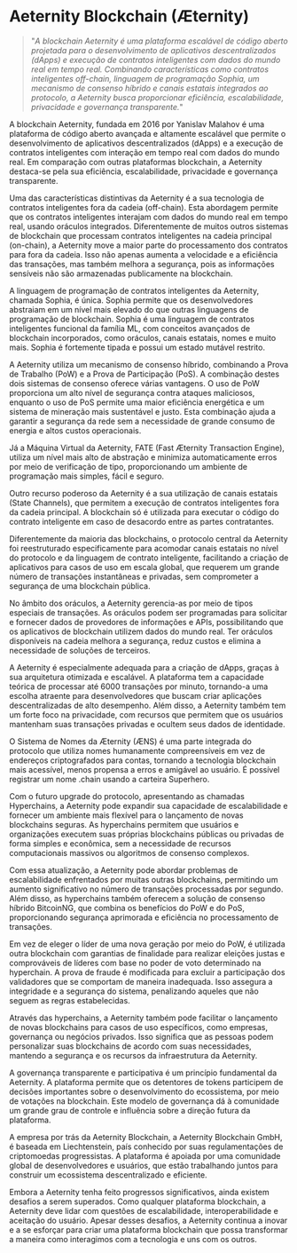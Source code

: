 # Aeternity Blockchain (Æternity)

>"*A blockchain Aeternity é uma plataforma escalável de código aberto projetada para o desenvolvimento de aplicativos descentralizados (dApps) e execução de contratos inteligentes com dados do mundo real em tempo real. Combinando características como contratos inteligentes off-chain, linguagem de programação Sophia, um mecanismo de consenso híbrido e canais estatais integrados ao protocolo, a Aeternity busca proporcionar eficiência, escalabilidade, privacidade e governança transparente.*"

A blockchain Aeternity, fundada em 2016 por Yanislav Malahov é uma plataforma de código aberto avançada e altamente escalável que permite o desenvolvimento de aplicativos descentralizados (dApps) e a execução de contratos inteligentes com interação em tempo real com dados do mundo real. Em comparação com outras plataformas blockchain, a Aeternity destaca-se pela sua eficiência, escalabilidade, privacidade e governança transparente.

Uma das características distintivas da Aeternity é a sua tecnologia de contratos inteligentes fora da cadeia (off-chain). Esta abordagem permite que os contratos inteligentes interajam com dados do mundo real em tempo real, usando oráculos integrados. Diferentemente de muitos outros sistemas de blockchain que processam contratos inteligentes na cadeia principal (on-chain), a Aeternity move a maior parte do processamento dos contratos para fora da cadeia. Isso não apenas aumenta a velocidade e a eficiência das transações, mas também melhora a segurança, pois as informações sensíveis não são armazenadas publicamente na blockchain.

A linguagem de programação de contratos inteligentes da Aeternity, chamada Sophia, é única. Sophia permite que os desenvolvedores abstraiam em um nível mais elevado do que outras linguagens de programação de blockchain. Sophia é uma linguagem de contratos inteligentes funcional da família ML, com conceitos avançados de blockchain incorporados, como oráculos, canais estatais, nomes e muito mais. Sophia é fortemente tipada e possui um estado mutável restrito.

A Aeternity utiliza um mecanismo de consenso híbrido, combinando a Prova de Trabalho (PoW) e a Prova de Participação (PoS). A combinação destes dois sistemas de consenso oferece várias vantagens. O uso de PoW proporciona um alto nível de segurança contra ataques maliciosos, enquanto o uso de PoS permite uma maior eficiência energética e um sistema de mineração mais sustentável e justo. Esta combinação ajuda a garantir a segurança da rede sem a necessidade de grande consumo de energia e altos custos operacionais.

Já a Máquina Virtual da Aeternity, FATE (Fast Æternity Transaction Engine), utiliza um nível mais alto de abstração e minimiza automaticamente erros por meio de verificação de tipo, proporcionando um ambiente de programação mais simples, fácil e seguro.

Outro recurso poderoso da Aeternity é a sua utilização de canais estatais (State Channels), que permitem a execução de contratos inteligentes fora da cadeia principal. A blockchain só é utilizada para executar o código do contrato inteligente em caso de desacordo entre as partes contratantes. 

Diferentemente da maioria das blockchains, o protocolo central da Aeternity foi reestruturado especificamente para acomodar canais estatais no nível do protocolo e da linguagem de contrato inteligente, facilitando a criação de aplicativos para casos de uso em escala global, que requerem um grande número de transações instantâneas e privadas, sem comprometer a segurança de uma blockchain pública.

No âmbito dos oráculos, a Aeternity gerencia-as por meio de tipos especiais de transações. As oráculos podem ser programadas para solicitar e fornecer dados de provedores de informações e APIs, possibilitando que os aplicativos de blockchain utilizem dados do mundo real. Ter oráculos disponíveis na cadeia melhora a segurança, reduz custos e elimina a necessidade de soluções de terceiros.

A Aeternity é especialmente adequada para a criação de dApps, graças à sua arquitetura otimizada e escalável. A plataforma tem a capacidade teórica de processar até 6000 transações por minuto, tornando-a uma escolha atraente para desenvolvedores que buscam criar aplicações descentralizadas de alto desempenho. Além disso, a Aeternity também tem um forte foco na privacidade, com recursos que permitem que os usuários mantenham suas transações privadas e ocultem seus dados de identidade.

O Sistema de Nomes da Æternity (ÆNS) é uma parte integrada do protocolo que utiliza nomes humanamente compreensíveis em vez de endereços criptografados para contas, tornando a tecnologia blockchain mais acessível, menos propensa a erros e amigável ao usuário. É possível registrar um nome .chain usando a carteira Superhero.

Com o futuro upgrade do protocolo, apresentando as chamadas Hyperchains, a Aeternity pode expandir sua capacidade de escalabilidade e fornecer um ambiente mais flexível para o lançamento de novas blockchains seguras. As hyperchains permitem que usuários e organizações executem suas próprias blockchains públicas ou privadas de forma simples e econômica, sem a necessidade de recursos computacionais massivos ou algoritmos de consenso complexos.

Com essa atualização, a Aeternity pode abordar problemas de escalabilidade enfrentados por muitas outras blockchains, permitindo um aumento significativo no número de transações processadas por segundo. Além disso, as hyperchains também oferecem a solução de consenso híbrido BitcoinNG, que combina os benefícios do PoW e do PoS, proporcionando segurança aprimorada e eficiência no processamento de transações.

Em vez de eleger o líder de uma nova geração por meio do PoW, é utilizada outra blockchain com garantias de finalidade para realizar eleições justas e comprováveis de líderes com base no poder de voto determinado na hyperchain. A prova de fraude é modificada para excluir a participação dos validadores que se comportam de maneira inadequada. Isso assegura a integridade e a segurança do sistema, penalizando aqueles que não seguem as regras estabelecidas.

Através das hyperchains, a Aeternity também pode facilitar o lançamento de novas blockchains para casos de uso específicos, como empresas, governança ou negócios privados. Isso significa que as pessoas podem personalizar suas blockchains de acordo com suas necessidades, mantendo a segurança e os recursos da infraestrutura da Aeternity.

A governança transparente e participativa é um princípio fundamental da Aeternity. A plataforma permite que os detentores de tokens participem de decisões importantes sobre o desenvolvimento do ecossistema, por meio de votações na blockchain. Este modelo de governança dá à comunidade um grande grau de controle e influência sobre a direção futura da plataforma.

A empresa por trás da Aeternity Blockchain, a Aeternity Blockchain GmbH, é baseada em Liechtenstein, país conhecido por suas regulamentações de criptomoedas progressistas. A plataforma é apoiada por uma comunidade global de desenvolvedores e usuários, que estão trabalhando juntos para construir um ecossistema descentralizado e eficiente.

Embora a Aeternity tenha feito progressos significativos, ainda existem desafios a serem superados. Como qualquer plataforma blockchain, a Aeternity deve lidar com questões de escalabilidade, interoperabilidade e aceitação do usuário. Apesar desses desafios, a Aeternity continua a inovar e a se esforçar para criar uma plataforma blockchain que possa transformar a maneira como interagimos com a tecnologia e uns com os outros.